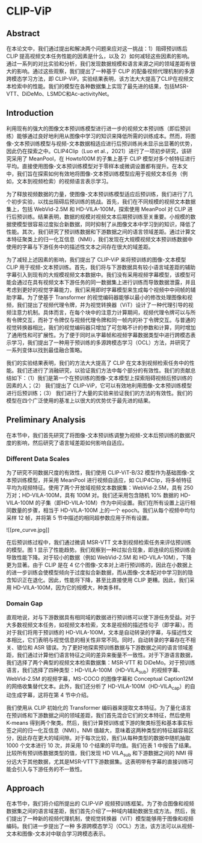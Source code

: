 # CLIP-ViP

## Abstract

在本论文中，我们通过提出和解决两个问题来应对这一挑战：1）阻碍预训练后 CLIP 提高视频文本任务性能的因素是什么，以及 2）如何减轻这些因素的影响。通过一系列的对比实验和分析，我们发现数据规模和语言来源之间的领域差距有很大的影响。通过这些观察，我们提出了一种基于 CLIP 的配备视频代理机制的多源跨模态学习方法，即 CLIP-ViP。实验结果表明，该方法大大提高了CLIP在视频文本检索中的性能。我们的模型在各种数据集上实现了最先进的结果，包括MSR-VTT、DiDeMo、LSMDC和Ac-activityNet。

## Introduction

利用现有的强大的图像文本预训练模型进行进一步的视频文本预训练（即后预训练）能够通过良好地利用从图像中学习的知识来降低所需的训练成本。然而，将图像-文本预训练模型与视频-文本数据相适应进行后预训练尚未显示出显著的优势，因此仍在探索之中。CLIP4Clip（Luo et al.，2021）进行了一项初步研究，该研究采用了 MeanPool，在 Howto100M 的子集上基于 CLIP 模型对多个帧特征进行平均。直接使用图像-文本预训练模型对于零样本或微调设置都有提升。在本文中，我们旨在探索如何有效地将图像-文本预训练模型应用于视频文本任务（例如，文本到视频检索）的视频语言表示学习。

为了释放视频数据的力量，使图像-文本预训练模型适应后预训练，我们进行了几个初步实验，以找出阻碍后预训练的挑战。首先，我们在不同规模的视频文本数据集上，包括 WebVid-2.5M 和 HD-VILA-100M，探索使用 MeanPool 对 CLIP 进行后预训练。结果表明，数据的规模对视频文本后期预训练至关重要。小规模的数据使模型很容易过度拟合新数据，同时抑制了从图像文本中学习到的知识，降低了性能。其次，我们研究了预训练数据和下游数据之间的语言领域差距。通过计算文本特征聚类上的归一化互信息（NMI），我们发现在大规模视频文本预训练数据中使用的字幕与下游任务中的描述性文本之间存在很大的域差距。

为了减轻上述因素的影响，我们提出了 CLIP-ViP 来将预训练的图像-文本模型 CLIP 用于视频-文本预训练。首先，我们将与下游数据具有较小语言域差距的辅助字幕引入到现有的大规模视频文本数据中。我们没有采用视频字幕模型，该模型可能会通过在具有视频文本下游任务的同一数据集上进行训练而导致数据泄露，并且考虑到更好的视觉字幕能力，我们采用即时字幕模型来生成每个视频中中间帧的辅助字幕。为了使基于 Transformer 的视觉编码器能够以最小的修改处理图像和视频，我们提出了视频代理令牌，并为视觉转换器（ViT）设计了一种代理引导的视频注意力机制。具体而言，在每个块中的注意力计算期间，视频代理令牌可以与所有令牌交互，而补丁令牌仅与视频代理令牌和同一帧内的补丁令牌交互。与普通的视觉转换器相比，我们的视觉编码器只增加了可忽略不计的参数和计算，同时增加了通用性和可扩展性。为了便于同时从字幕帧和视频字幕数据类型中进行跨模态表示学习，我们提出了一种用于预训练的多源跨模态学习（OCL）方法，并研究了一系列变体以找到最佳融合策略。

我们的实验结果表明，我们的方法大大提高了 CLIP 在文本到视频检索任务中的性能。我们还进行了消融研究，以验证我们方法中每个部分的有效性。我们的贡献总结如下：（1）我们是第一个在预训练的图像-文本模型上探索阻碍视频后预训练的因素的人；（2） 我们提出了 CLIP-ViP，它可以有效地利用图像-文本预训练模型进行后预训练；（3） 我们进行了大量的实验来验证我们的方法的有效性。我们的模型在四个广泛使用的基准上以很大的优势优于最先进的结果。

## Preliminary Analysis

在本节中，我们首先研究了将图像-文本预训练调整为视频-文本后预训练的数据尺度的影响，然后研究了语言域差距如何影响自适应。

### Different Data Scales

为了研究不同数据尺度的有效性，我们使用 CLIP-ViT-B/32 模型作为基础图像-文本预训练模型，并采用 MeanPool 进行视频自适应，如 CLIP4Clip，将多帧特征平均为视频特征。使用了两个开放域视频文本数据集：WebVid-2.5M，具有 250 万对；HD-VILA-100M，具有 100M 对。我们还采用包含随机 10% 数据的 HD-VILA-100M 的子集（即HD-VILA-10M）作为中间设置。我们在所有设置上运行相同数量的步骤，相当于 HD-VILA-100M 上的一个 epoch。我们从每个视频中均匀采样 12 帧，并将第 5 节中描述的相同超参数应用于所有设置。

![[pre_curve.jpg]]

在后预训练过程中，我们通过微调 MSR-VTT 文本到视频检索任务来评估预训练的模型。图 1 显示了性能趋势。我们观察到一种过拟合现象，即连续的后预训练会导致性能下降。对于较小的数据（例如 WebVid-2.5M 和 HD-VILA-10M），下降更为显著。由于 CLIP 是在 4 亿个图像-文本对上进行预训练的，因此在小数据上的进一步训练会使模型倾向于过度拟合新数据，而从图像-文本配对中学习到的隐含知识正在退化。因此，性能将下降，甚至比直接使用 CLIP 更糟。因此，我们采用 HD-VILA-100M，因为它的规模大，种类多样。

### Domain Gap

直观地说，对与下游数据具有相同域的数据进行预训练可以使下游任务受益。对于大多数视频文本任务，如视频文本检索，文本是视频的描述性句子（即字幕）。而对于我们将用于预训练的 HD-VILA-100M，文本是自动转录的字幕，与描述性文本相比，它们表明与视觉信息的相关性非常不同。同时，自动转录的字幕存在不相关、错位和 ASR 错误。为了更好地探索预训练数据与下游数据之间的语言领域差距，我们通过计算他们语言特征之间的差异来衡量不一致性。对于下游语言数据，我们选择了两个典型的视频文本检索数据集：MSR-VTT 和 DiDeMo。对于预训练语言，我们选择了四种类型：HD-VILA-100M（HD-VILA$_{\text{sub}}$）的视频字幕、WebVid-2.5M 的视频字幕，MS-COCO 的图像字幕和 Conceptual Caption12M 的网络收集替代文本。此外，我们还分析了 HD-VILA-100M（HD-VILA$_{\text{cap}}$）的自动生成字幕，这将在第 4 节中介绍。

我们使用从 CLIP 初始化的 Transformer 编码器来提取文本特征。为了量化语言在预训练和下游数据之间的领域差距，我们首先混合它们的文本特征，然后使用 K-means 得到两个聚类。然后，我们计算预训练或下游的聚类标签和基本事实标签之间的归一化互信息（NMI）。NMI 值越大，意味着这两种类型的特征越容易区分，因此存在更大的域间隙。对于每次比较，我们从每种类型的数据中随机抽取 1000 个文本进行 10 次，并采用 10 个结果的平均值。我们在表 1 中报告了结果。比较所有预训练数据类型的值，我们发现 HD VILA$_{\text{sub}}$ 和下游数据之间的 NMI 得分远大于其他数据，尤其是MSR-VTT下游数据集。这表明带有字幕的直接训练可能会引入与下游任务的不一致性。

## Approach

在本节中，我们将介绍所提出的 CLIP-ViP 视频预训练框架。为了弥合图像和视频数据集之间的语言域差距，我们首先介绍了一种域内辅助数据生成方法。然后，我们提出了一种新的视频代理机制，使视觉转换器（ViT）模型能够用于图像和视频编码。我们进一步提出了一种 多源跨模态学习（OCL）方法，该方法可以从视频-文本和图像-文本对中联合学习跨模态表示。

